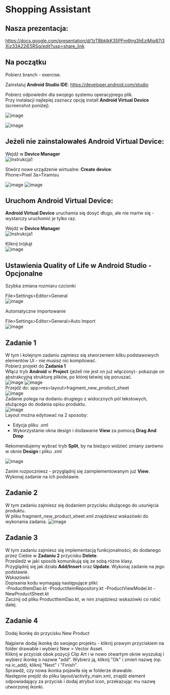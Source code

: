 # Shopping Assistant
## Nasza prezentacja: 
https://docs.google.com/presentation/d/1zTBbklkK35PFm6trg3hEziMjq87j3Xiz33A22iE5RSg/edit?usp=share_link
## Na początku
Pobierz branch - exercise.</br>

Zainstaluj __Android Studio IDE__: https://developer.android.com/studio

Pobierz odpowiedni dla swojego systemu operacyjnego plik.</br>
Przy instalacji najlepiej zaznacz opcję install __Android Virtual Device__ (screenshot poniżej).</br>

![image](https://github.com/maciejdyrdal/shopping-assistant/assets/115181486/2ea77b95-82b2-4ce0-a5c4-ca85545041dd)

![image](https://github.com/maciejdyrdal/shopping-assistant/assets/115181486/7ad4f84f-782a-4a87-816e-aec8d1492b8f)

## Jeżeli nie zainstalowałeś __Android Virtual Device__:</br>
Wejdź w __Device Manager__<br/>
![Instrukcja1](https://github.com/maciejdyrdal/shopping-assistant/assets/115181486/18e88d88-8380-476d-ae1e-797a2307b7ca)

Stwórz nowe urządzenie wirtualne: __Create device__:</br>
Phone>Pixel 3a>Tiramisu

![image](https://github.com/maciejdyrdal/shopping-assistant/assets/115181486/e39e5825-b7cd-410c-b797-1213a9532057)
![image](https://github.com/maciejdyrdal/shopping-assistant/assets/115181486/70e722e6-e10b-4432-91e6-7f39aa4532fb)

## Uruchom __Android Virtual Device__:</br>
__Android Virtual Device__ uruchamia się dosyć długo, ale nie martw się - wystarczy uruchomić je tylko raz.</br>

Wejdź w __Device Manager__<br/>
![Instrukcja1](https://github.com/maciejdyrdal/shopping-assistant/assets/115181486/18e88d88-8380-476d-ae1e-797a2307b7ca)

Kliknij trójkąt<br/>
![image](https://github.com/maciejdyrdal/shopping-assistant/assets/115181486/608c5e34-4292-4d20-94f7-9fe569d6c7e0)


## Ustawienia Quality of Life w Android Studio - Opcjonalne
Szybka zmiana rozmiaru czcionki</br>

File>Settings>Editor>General</br>
![image](https://github.com/maciejdyrdal/shopping-assistant/assets/115181486/08babd63-2d5c-4eac-bc91-76fc769fd5a2)

Automatyczne importowanie</br>

File>Settings>Editor>General>Auto Import</br>
![image](https://github.com/maciejdyrdal/shopping-assistant/assets/115181486/c2aa87f8-28cf-44f4-9a72-071d556790ea)


## Zadanie 1
W tym i kolejnym zadaniu zajmiesz się stworzeniem kilku podstawowych elementów UI - nie musisz nic kompilować.</br>
Pobierz projekt do __Zadania 1__ </br>
Włącz tryb __Android__ w __Project__ (jeżeli nie jest on już włączony)- pokazuje on abstrakcyjną strukturę plików, po której łatwiej się poruszać.</br>
![image](https://github.com/maciejdyrdal/shopping-assistant/assets/115181486/78d2ccdd-8ff0-4e30-870f-fa8207d192e7)
![image](https://github.com/maciejdyrdal/shopping-assistant/assets/115181486/fa7518de-a8c7-438e-8ff8-a2743e872d05)
</br>
Przejdź do: app>res>layout>fragment_new_product_sheet</br>
![image](https://github.com/maciejdyrdal/shopping-assistant/assets/115181486/67a7c816-1037-4391-9aa8-ab4a0d211921)
</br>
Zadanie polega na dodaniu drugiego z widocznych pól tekstowych, służącego do dodania opisu produktu.</br>
![image](https://github.com/maciejdyrdal/shopping-assistant/assets/115181486/dc2b6ba4-1bab-401b-b4ee-036e996425b9)
</br>
Layout można edytować na 2 sposoby:</br>
- Edycja pliku .xml
- Wykorzystanie okna design i dodawanie __View__ za pomocą __Drag And Drop__

Rekomendujemy wybrać tryb __Split__, by na bieżąco widzieć zmiany zarówno w oknie __Design__ i pliku .xml</br>

![image](https://github.com/maciejdyrdal/shopping-assistant/assets/115181486/6639f74d-cbd9-4b57-b168-12b8d62ceab2)

Zanim rozpoczniesz - przyglądnij się zaimplementowanym już __View__. Wykonaj zadanie na ich podstawie.</br> 

## Zadanie 2
W tym zadaniu zajmiesz się dodaniem przycisku służącego do usunięcia produktu.<br>
W pliku fragment_new_product_sheet.xml znajdziesz wskazówki do wykonania zadania.
![image](https://github.com/maciejdyrdal/shopping-assistant/assets/115181486/aa7afaa1-89d7-490e-a1be-d04017e92e4d)
</br>

## Zadanie 3
W tym zadaniu zajmiesz się implementacją funkcjonalności, do dodanego przez Ciebie w __Zadaniu 2__ przycisku __Delete__.</br>
Prześledź w jaki sposób komunikują się ze sobą różne klasy.</br>
Przyglądnij się jak działa __Add/Insert__ oraz __Update__. Wykonaj zadanie na jego podstawie.</br>
Wskazówki:</br>
Dopisania kodu wymagają następujące pliki:</br>
-ProductItemDao.kt
-ProductItemRepository.kt
-ProductViewModel.kt
-NewProductSheet.kt<br>
Zacznij od pliku ProductItemDao.kt, w nim znajdziesz wskazówki co robić dalej.<br>

## Zadanie 4
Dodaj ikonkę do przycisku New Product</br>

Najpierw dodaj ikonkę do swojego projektu - kliknij prawym przyciskiem na folder drawable i wybierz New > Vector Asset.</br>
Kliknij w przycisk obok pozycji Clip Art i w nowo otwartym oknie wyszukaj i wybierz ikonkę o nazwie "add". Wybierz ją, kliknij "Ok" i zmień nazwę (np. na ic_add), kliknij "Next" i "Finish".</br>
Sprawdź, czy nowa ikonka pojawiła się w folderze drawable.</br>
Następnie prejdź do pliku layout/activity_main.xml, znajdź element odpowiadający za przycisk i dodaj atrybut icon, przekazując mu nazwę utworzonej ikonki.<br>
